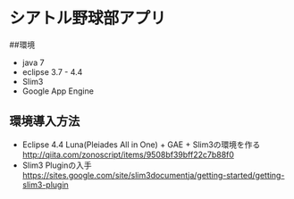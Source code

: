 シアトル野球部アプリ
====

##環境
 - java 7
 - eclipse 3.7 - 4.4
 - Slim3
 - Google App Engine

## 環境導入方法
 - Eclipse 4.4 Luna(Pleiades All in One) + GAE + Slim3の環境を作る<br>
<http://qiita.com/zonoscript/items/9508bf39bff22c7b88f0>
 - Slim3 Pluginの入手<br>
<https://sites.google.com/site/slim3documentja/getting-started/getting-slim3-plugin>
